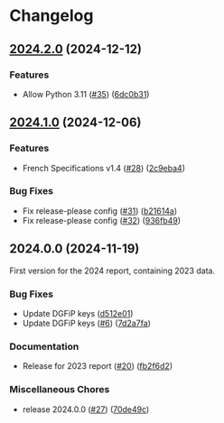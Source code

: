 # Changelog

## [2024.2.0](https://github.com/backmarket-oss/dac7/compare/2024.1.0...2024.2.0) (2024-12-12)


### Features

* Allow Python 3.11 ([#35](https://github.com/backmarket-oss/dac7/issues/35)) ([6dc0b31](https://github.com/backmarket-oss/dac7/commit/6dc0b316c88e1648b9270ed0a816766d55ac52ac))

## [2024.1.0](https://github.com/backmarket-oss/dac7/compare/2024.0.0...2024.1.0) (2024-12-06)


### Features

* French Specifications v1.4 ([#28](https://github.com/backmarket-oss/dac7/issues/28)) ([2c9eba4](https://github.com/backmarket-oss/dac7/commit/2c9eba4556d3991161dc03bc1720803196baf0f5))


### Bug Fixes

* Fix release-please config ([#31](https://github.com/backmarket-oss/dac7/issues/31)) ([b21614a](https://github.com/backmarket-oss/dac7/commit/b21614a23c14ae8a1fcf7e09263cc47011449b6d))
* Fix release-please config ([#32](https://github.com/backmarket-oss/dac7/issues/32)) ([936fb49](https://github.com/backmarket-oss/dac7/commit/936fb49abf4a9298b609a34f54332050d0450503))

## 2024.0.0 (2024-11-19)

First version for the 2024 report, containing 2023 data.

### Bug Fixes

* Update DGFiP keys ([d512e01](https://github.com/backmarket-oss/dac7/commit/d512e01cc5000e0c10bb81f726c19528b4b7249a))
* Update DGFiP keys ([#6](https://github.com/backmarket-oss/dac7/issues/6)) ([7d2a7fa](https://github.com/backmarket-oss/dac7/commit/7d2a7fa9f4353dbc9910d65466d1cc739bcf836d))

### Documentation

* Release for 2023 report ([#20](https://github.com/backmarket-oss/dac7/issues/20)) ([fb2f6d2](https://github.com/backmarket-oss/dac7/commit/fb2f6d26dedaae07fdc4106d1362cc652d20efef))

### Miscellaneous Chores

* release 2024.0.0 ([#27](https://github.com/backmarket-oss/dac7/issues/27)) ([70de49c](https://github.com/backmarket-oss/dac7/commit/70de49c1c05850d56b569b0d508a978adc14c907))
